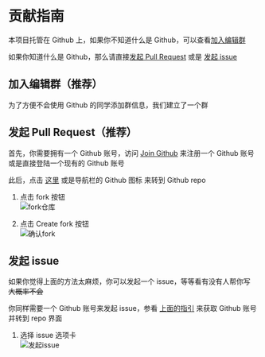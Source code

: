 # 贡献指南

本项目托管在 Github 上，如果你不知道什么是 Github，可以查看[加入编辑群](#加入编辑群)

如果你知道什么是 Github，那么请直接[发起 Pull Request](#发起-pull-request推荐) 或是 [发起 issue](#发起-issue)

## 加入编辑群（推荐）

为了方便不会使用 Github 的同学添加群信息，我们建立了一个群




## 发起 Pull Request（推荐）

首先，你需要拥有一个 Github 账号，访问 [Join Github](https://github.com/signup) 来注册一个 Github 账号或是直接登陆一个现有的 Github 账号

此后，点击 [这里](https://github.com/SherkeyXD/XMU-Groups) 或是导航栏的 Github 图标 <FontIcon icon="github" /> 来转到 Github repo

1. 点击 fork 按钮 <br> ![fork仓库](/assets/screenshot/fork-1.png)

2. 点击 Create fork 按钮 <br> ![确认fork](/assets/screenshot/fork-2.png)

## 发起 issue

如果你觉得上面的方法太麻烦，你可以发起一个 issue，等等看有没有人帮你写 ~~大概率不会~~

你同样需要一个 Github 账号来发起 issue，参看 [上面的指引](#发起-pull-request-推荐) 来获取 Github 账号并转到 repo 界面

1. 选择 issue 选项卡 <br> ![发起issue](/assets/screenshot/issue-1.png)
